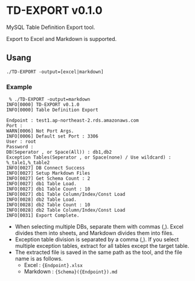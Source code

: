 # TD-EXPORT v0.1.0
MySQL Table Definition Export tool.

Export to Excel and Markdown is supported.

## Usang
```shell
./TD-EXPORT -output=[excel|markdown]
```

### Example
```shell
 % ./TD-EXPORT -output=markdown
INFO[0000] TD-EXPORT v0.1.0                             
INFO[0000] Table Definition Export                      

Endpoint : test1.ap-northeast-2.rds.amazonaws.com
Port : 
WARN[0006] Not Port Args.                               
INFO[0006] Default set Port : 3306                      
User : root
Password : 
DB(Seperator , or Space(All)) : db1,db2
Exception Tables(Seperator , or Space(none) / Use wildcard) : %_tale1,%_table2
INFO[0027] DB Connect Success                           
INFO[0027] Setup Markdown Files                         
INFO[0027] Get Schema Count : 2                        
INFO[0027] db1 Table Load.                       
INFO[0027] db1 Table Count : 10                 
INFO[0027] db1 Table Column/Index/Const Load   
INFO[0028] db2 Table Load.                       
INFO[0028] db2 Table Count : 10                 
INFO[0028] db2 Table Column/Index/Const Load   
INFO[0031] Export Complete. 
```
- When selecting multiple DBs, separate them with commas (,). Excel divides them into sheets, and Markdown divides them into files.
- Exception table division is separated by a comma (,). If you select multiple exception tables, extract for all tables except the target table.
- The extracted file is saved in the same path as the tool, and the file name is as follows.
    - Excel : ```{Endpoint}.xlsx```
    - Markdown : ```{Schema}({Endpoint}).md```